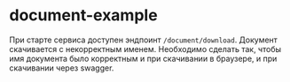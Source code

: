 # document-example

При старте сервиса доступен эндпоинт `/document/download`.
Документ скачивается с некорректным именем. Необходимо сделать так, чтобы имя документа было корректным и при 
скачивании в браузере, и при скачивании через swagger.
